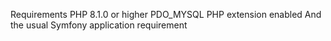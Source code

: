 Requirements
  PHP 8.1.0 or higher
  PDO_MYSQL PHP extension enabled
  And the usual Symfony application requirement
